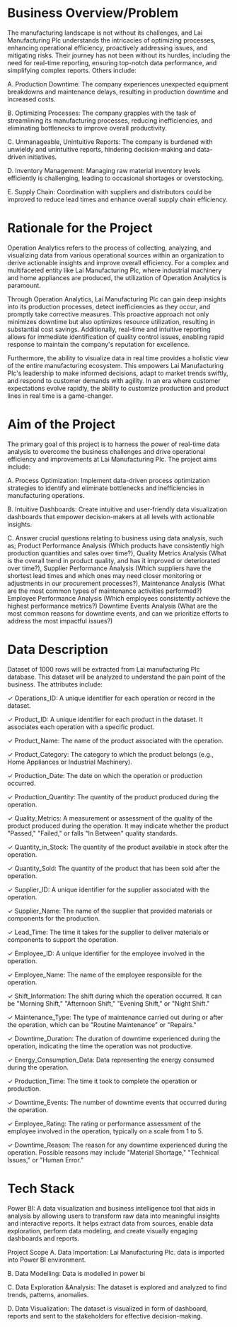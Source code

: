 # Business Overview/Problem
The manufacturing landscape is not without its challenges, and Lai Manufacturing Plc understands the intricacies of optimizing processes, enhancing operational efficiency, proactively addressing issues, and mitigating risks. Their journey has not been without its hurdles, including the need for real-time reporting, ensuring top-notch data performance, and simplifying complex reports. Others include:

 

A. Production Downtime: The company experiences unexpected equipment breakdowns and maintenance delays, resulting in production downtime and increased costs.
 
B. Optimizing Processes: The company grapples with the task of streamlining its manufacturing processes, reducing inefficiencies, and eliminating bottlenecks to improve overall productivity.
 
C. Unmanageable, Unintuitive Reports: The company is burdened with unwieldy and unintuitive reports, hindering decision-making and data-driven initiatives.
 
D. Inventory Management: Managing raw material inventory levels efficiently is challenging, leading to occasional shortages or overstocking.
 
E. Supply Chain: Coordination with suppliers and distributors could be improved to reduce lead times and enhance overall supply chain efficiency.
# Rationale for the Project
Operation Analytics refers to the process of collecting, analyzing, and visualizing data from various operational sources within an organization to derive actionable insights and improve overall efficiency. For a complex and multifaceted entity like Lai Manufacturing Plc, where industrial machinery and home appliances are produced, the utilization of Operation Analytics is paramount.

 

Through Operation Analytics, Lai Manufacturing Plc can gain deep insights into its production processes, detect inefficiencies as they occur, and promptly take corrective measures. This proactive approach not only minimizes downtime but also optimizes resource utilization, resulting in substantial cost savings. Additionally, real-time and intuitive reporting allows for immediate identification of quality control issues, enabling rapid response to maintain the company's reputation for excellence.

 

Furthermore, the ability to visualize data in real time provides a holistic view of the entire manufacturing ecosystem. This empowers Lai Manufacturing Plc's leadership to make informed decisions, adapt to market trends swiftly, and respond to customer demands with agility. In an era where customer expectations evolve rapidly, the ability to customize production and product lines in real time is a game-changer.

# Aim of the Project
 

The primary goal of this project is to harness the power of real-time data analysis to overcome the business challenges and drive operational efficiency and improvements at Lai Manufacturing Plc. The project aims include:

 

A. Process Optimization: Implement data-driven process optimization strategies to identify and eliminate bottlenecks and inefficiencies in manufacturing operations.
 
B. Intuitive Dashboards: Create intuitive and user-friendly data visualization dashboards that empower decision-makers at all levels with actionable insights.
 
C. Answer crucial questions relating to business using data analysis, such as; Product Performance Analysis (Which products have consistently high production quantities and sales over time?), Quality Metrics Analysis (What is the overall trend in product quality, and has it improved or deteriorated over time?), Supplier Performance Analysis (Which suppliers have the shortest lead times and which ones may need closer monitoring or adjustments in our procurement processes?), Maintenance Analysis (What are the most common types of maintenance activities performed?) Employee Performance Analysis (Which employees consistently achieve the highest performance metrics?) Downtime Events Analysis (What are the most common reasons for downtime events, and can we prioritize efforts to address the most impactful issues?)
# Data Description
 

Dataset of 1000 rows will be extracted from Lai manufacturing Plc database. This dataset will be analyzed to understand the pain point of the business. The attributes include:

 

✓ Operations_ID:  A unique identifier for each operation or record in the dataset.

✓ Product_ID: A unique identifier for each product in the dataset. It associates each operation with a specific product.

✓ Product_Name: The name of the product associated with the operation.

✓ Product_Category: The category to which the product belongs (e.g., Home Appliances or Industrial Machinery).

✓ Production_Date: The date on which the operation or production occurred.

✓ Production_Quantity: The quantity of the product produced during the operation.

✓ Quality_Metrics: A measurement or assessment of the quality of the product produced during the operation. It may indicate whether the product "Passed," "Failed," or falls "In Between" quality standards.

✓ Quantity_in_Stock: The quantity of the product available in stock after the operation.

✓ Quantity_Sold: The quantity of the product that has been sold after the operation.

✓ Supplier_ID: A unique identifier for the supplier associated with the operation.

✓ Supplier_Name: The name of the supplier that provided materials or components for the production.

✓ Lead_Time: The time it takes for the supplier to deliver materials or components to support the operation.

✓ Employee_ID: A unique identifier for the employee involved in the operation.

✓ Employee_Name: The name of the employee responsible for the operation.

✓ Shift_Information: The shift during which the operation occurred. It can be "Morning Shift," "Afternoon Shift," "Evening Shift," or "Night Shift."

✓ Maintenance_Type: The type of maintenance carried out during or after the operation, which can be "Routine Maintenance" or "Repairs."

✓ Downtime_Duration: The duration of downtime experienced during the operation, indicating the time the operation was not productive.

✓ Energy_Consumption_Data: Data representing the energy consumed during the operation.

✓ Production_Time: The time it took to complete the operation or production.

✓ Downtime_Events: The number of downtime events that occurred during the operation.

✓ Employee_Rating: The rating or performance assessment of the employee involved in the operation, typically on a scale from 1 to 5.

✓ Downtime_Reason: The reason for any downtime experienced during the operation. Possible reasons may include "Material Shortage," "Technical Issues," or "Human Error."

# Tech Stack
 

Power BI: A data visualization and business intelligence tool that aids in analysis by allowing users to transform raw data into meaningful insights and interactive reports. It helps extract data from sources, enable data exploration,  perform data modeling, and create visually engaging dashboards and reports.

 

Project Scope
A. Data Importation: Lai Manufacturing Plc. data is imported into Power BI environment.


B. Data Modelling:  Data is modelled in power bi


C. Data Exploration &Analysis: The dataset is explored and analyzed to find trends, patterns, anomalies.

 

D. Data Visualization: The dataset is visualized in form of dashboard, reports and sent to the stakeholders for effective decision-making.

